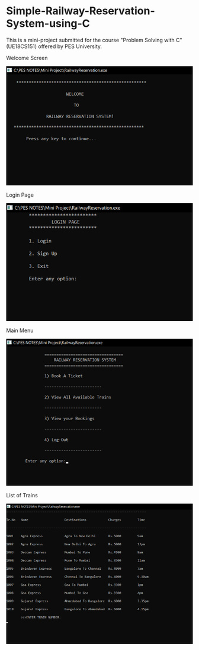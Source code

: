 # Simple-Railway-Reservation-System-using-C
This is a mini-project submitted for the course "Problem Solving with C"(UE18CS151) offered by PES University.

Welcome Screen

![](screenshots/welcome.png)

Login Page

![](screenshots/login%20page.png)

Main Menu

![](screenshots/main%20menu.png)

List of Trains

![](screenshots/list%20of%20trains.png)
